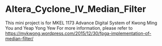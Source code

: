 # Altera_Cyclone_IV_Median_Filter
This mini project is for MKEL 1173 Advance Digital System
of Kwong Ming You and Yeap Yong Yew
For more information, please refer to 
https://mykwong.wordpress.com/2015/12/30/fpga-implementation-of-median-filter/
